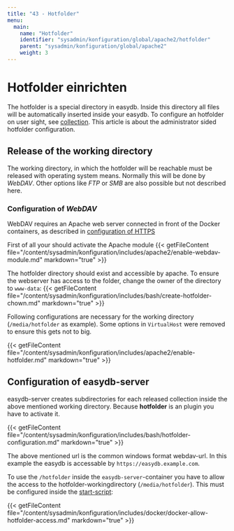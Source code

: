 ```yaml
---
title: "43 - Hotfolder"
menu:
  main:
    name: "Hotfolder"
    identifier: "sysadmin/konfiguration/global/apache2/hotfolder"
    parent: "sysadmin/konfiguration/global/apache2"
    weight: 3
---
```

# Hotfolder einrichten

The hotfolder is a special directory in easydb. Inside this directory all files will be automatically inserted inside your easydb. To configure an hotfolder on user sight, see [collection](/en/webfrontend/datamanagement/search/uickaccess/collection). 
This article is about the administrator sided hotfolder configuration. 

## Release of the working directory

The working directory, in which the hotfolder will be reachable must be released with operating system means. Normally this will be done by *WebDAV*. Other options like *FTP* or *SMB* are also possible but not described here. 

### Configuration of *WebDAV*

WebDAV requires an Apache web server connected in front of the Docker containers, as described in [configuration of HTTPS](/en/sysadmin/konfiguration/https)

First of all your should activate the Apache module
{{< getFileContent file="/content/sysadmin/konfiguration/includes/apache2/enable-webdav-module.md" markdown="true" >}}

The hotfolder directory should exist and accessible by apache. To ensure the webserver has access to the folder, change the owner of the directory to `www-data`:
{{< getFileContent file="/content/sysadmin/konfiguration/includes/bash/create-hotfolder-chown.md" markdown="true" >}}

Following configurations are necessary for the working directory (`/media/hotfolder` as example). Some options in `VirtualHost` were removed to ensure this gets not to big.

{{< getFileContent file="/content/sysadmin/konfiguration/includes/apache2/enable-hotfolder.md" markdown="true" >}}

## Configuration of easydb-server

easydb-server creates subdirectories for each released collection inside the above mentioned working directory. Because **hotfolder** is an plugin you have to activate it. 

{{< getFileContent file="/content/sysadmin/konfiguration/includes/bash/hotfolder-configuration.md" markdown="true" >}}

The above mentioned url is the common windows format webdav-url. In this example the easydb is accessable by `https://easydb.example.com`.

To use the `/hotfolder` inside the `easydb-server`-container you have to allow the access to the hotfolder-workingdirectory (`/media/hotfolder`). This must be configured inside the [start-script](/en/sysadmin/installation):

{{< getFileContent file="/content/sysadmin/konfiguration/includes/docker/docker-allow-hotfolder-access.md" markdown="true" >}}